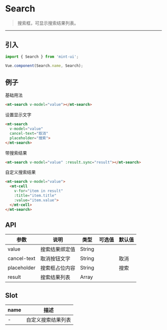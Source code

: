 # Search

> 搜索框，可显示搜索结果列表。

----------

## 引入

```javascript
import { Search } from 'mint-ui';

Vue.component(Search.name, Search);
```

## 例子

基础用法
```html
<mt-search v-model="value"></mt-search>
```

设置显示文字
```html
<mt-search
  v-model="value"
  cancel-text="取消"
  placeholder="搜索">
</mt-search>
```

带搜索结果
```html
<mt-search v-model="value" :result.sync="result"></mt-search>
```

自定义搜索结果
```html
<mt-search v-model="value">
  <mt-cell
    v-for="item in result"
    :title="item.title"
    :value="item.value">
  </mt-cell>
</mt-search>
```



## API
| 参数 | 说明 | 类型 | 可选值 | 默认值 |
|------|-------|---------|-------|--------|
| value | 搜索结果绑定值  | String | |   |
|cancel-text | 取消按钮文字 | String | | 取消 |
|placeholder | 搜索框占位内容  | String | | 搜索 |
| result | 搜索结果列表 | Array | | |

## Slot

| name | 描述 |
|------|--------|
| - | 自定义搜索结果列表|
